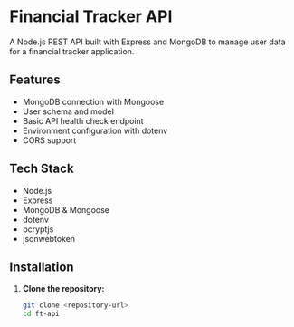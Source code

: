# Financial Tracker API

A Node.js REST API built with Express and MongoDB to manage user data for a financial tracker application.

## Features

- MongoDB connection with Mongoose
- User schema and model
- Basic API health check endpoint
- Environment configuration with dotenv
- CORS support

## Tech Stack

- Node.js
- Express
- MongoDB & Mongoose
- dotenv
- bcryptjs
- jsonwebtoken

## Installation

1. **Clone the repository:**

   ```bash
   git clone <repository-url>
   cd ft-api
   ```
